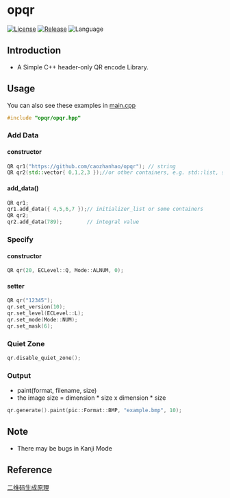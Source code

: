 # opqr
[![License](https://img.shields.io/github/license/caozhanhao/opqr?style=flat-square)](LICENSE)
[![Release](https://img.shields.io/github/v/release/caozhanhao/opqr?style=flat-square)](https://github.com/caozhanhao/opqr/releases)
![Language](https://img.shields.io/github/languages/top/caozhanhao/opqr?style=flat-square)
## Introduction
- A Simple C++ header-only QR encode Library.
## Usage
You can also see these examples in [main.cpp](src/main.cpp)
```c++
#include "opqr/opqr.hpp"
```
### Add Data
#### constructor
```c++
QR qr1("https://github.com/caozhanhao/opqr"); // string
QR qr2(std::vector{ 0,1,2,3 });//or other containers, e.g. std::list, std::initializer_list
```
#### add_data()
```c++
QR qr1;
qr1.add_data({ 4,5,6,7 });// initializer_list or some containers
QR qr2;
qr2.add_data(789);        // integral value
```
### Specify
#### constructor
```c++
QR qr(20, ECLevel::Q, Mode::ALNUM, 0);
```
#### setter
```c++
QR qr("12345"); 
qr.set_version(10);
qr.set_level(ECLevel::L);
qr.set_mode(Mode::NUM);
qr.set_mask(6);
```
### Quiet Zone
```c++
qr.disable_quiet_zone();
```
### Output
- paint(format, filename, size)
- the image size = dimension * size x dimension * size
```c++
qr.generate().paint(pic::Format::BMP, "example.bmp", 10);
```
## Note
- There may be bugs in Kanji Mode
## Reference
[二维码生成原理](https://zhuanlan.zhihu.com/p/543574464)